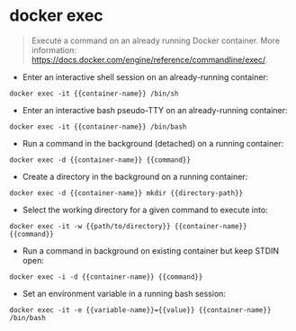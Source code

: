 # docker exec

> Execute a command on an already running Docker container.
> More information: <https://docs.docker.com/engine/reference/commandline/exec/>.

- Enter an interactive shell session on an already-running container:

`docker exec -it {{container-name}} /bin/sh`

- Enter an interactive bash pseudo-TTY on an already-running container:

`docker exec -it {{container-name}} /bin/bash`

- Run a command in the background (detached) on a running container:

`docker exec -d {{container-name}} {{command}}`

- Create a directory in the background on a running container:

`docker exec -d {{container-name}} mkdir {{directory-path}}`

- Select the working directory for a given command to execute into:

`docker exec -it -w {{path/to/directory}} {{container-name}} {{command}}`

- Run a command in background on existing container but keep STDIN open:

`docker exec -i -d {{container-name}} {{command}}`

- Set an environment variable in a running bash session:

`docker exec -it -e {{variable-name}}={{value}} {{container-name}} /bin/bash`
